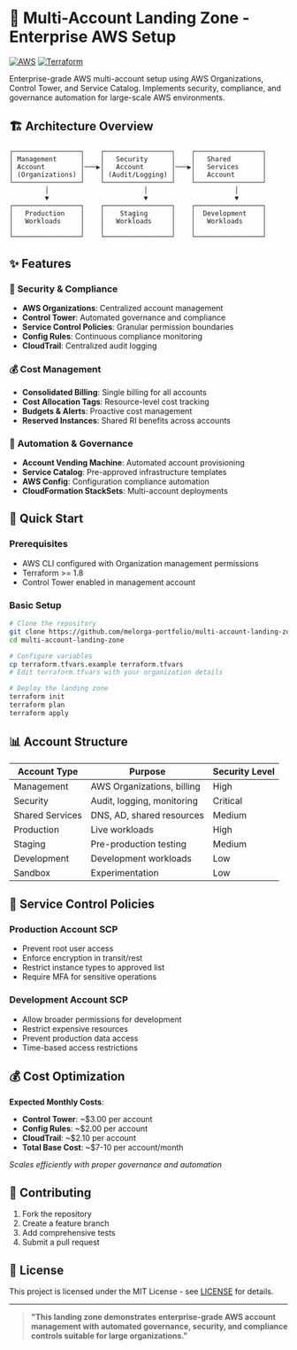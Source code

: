 # 🏢 Multi-Account Landing Zone - Enterprise AWS Setup

[![AWS](https://img.shields.io/badge/AWS-Organizations%20%7C%20Control%20Tower%20%7C%20SCPs-FF9900?style=for-the-badge&logo=amazon-aws)](https://aws.amazon.com/)
[![Terraform](https://img.shields.io/badge/Terraform-Infrastructure-7B42BC?style=for-the-badge&logo=terraform)](https://terraform.io/)

Enterprise-grade AWS multi-account setup using AWS Organizations, Control Tower, and Service Catalog. Implements security, compliance, and governance automation for large-scale AWS environments.

## 🏗️ Architecture Overview

```
┌─────────────────┐    ┌─────────────────┐    ┌─────────────────┐
│ Management      │    │   Security      │    │   Shared        │
│ Account         │───▶│   Account       │───▶│   Services      │
│ (Organizations) │    │ (Audit/Logging) │    │   Account       │
└─────────────────┘    └─────────────────┘    └─────────────────┘
         │                        │                      │
         ▼                        ▼                      ▼
┌─────────────────┐    ┌─────────────────┐    ┌─────────────────┐
│   Production    │    │    Staging      │    │  Development    │
│   Workloads     │    │   Workloads     │    │   Workloads     │
│                 │    │                 │    │                 │
└─────────────────┘    └─────────────────┘    └─────────────────┘
```

## ✨ Features

### 🔐 **Security & Compliance**
- **AWS Organizations**: Centralized account management
- **Control Tower**: Automated governance and compliance
- **Service Control Policies**: Granular permission boundaries
- **Config Rules**: Continuous compliance monitoring
- **CloudTrail**: Centralized audit logging

### 💰 **Cost Management**
- **Consolidated Billing**: Single billing for all accounts
- **Cost Allocation Tags**: Resource-level cost tracking
- **Budgets & Alerts**: Proactive cost management
- **Reserved Instances**: Shared RI benefits across accounts

### 🔄 **Automation & Governance**
- **Account Vending Machine**: Automated account provisioning
- **Service Catalog**: Pre-approved infrastructure templates
- **AWS Config**: Configuration compliance automation
- **CloudFormation StackSets**: Multi-account deployments

## 🚀 Quick Start

### Prerequisites

- AWS CLI configured with Organization management permissions
- Terraform >= 1.8
- Control Tower enabled in management account

### Basic Setup

```bash
# Clone the repository
git clone https://github.com/melorga-portfolio/multi-account-landing-zone.git
cd multi-account-landing-zone

# Configure variables
cp terraform.tfvars.example terraform.tfvars
# Edit terraform.tfvars with your organization details

# Deploy the landing zone
terraform init
terraform plan
terraform apply
```

## 📊 **Account Structure**

| Account Type | Purpose | Security Level |
|--------------|---------|----------------|
| Management | AWS Organizations, billing | High |
| Security | Audit, logging, monitoring | Critical |
| Shared Services | DNS, AD, shared resources | Medium |
| Production | Live workloads | High |
| Staging | Pre-production testing | Medium |
| Development | Development workloads | Low |
| Sandbox | Experimentation | Low |

## 🔐 **Service Control Policies**

### Production Account SCP
- Prevent root user access
- Enforce encryption in transit/rest
- Restrict instance types to approved list
- Require MFA for sensitive operations

### Development Account SCP
- Allow broader permissions for development
- Restrict expensive resources
- Prevent production data access
- Time-based access restrictions

## 💰 **Cost Optimization**

**Expected Monthly Costs**:
- **Control Tower**: ~$3.00 per account
- **Config Rules**: ~$2.00 per account
- **CloudTrail**: ~$2.10 per account
- **Total Base Cost**: ~$7-10 per account/month

*Scales efficiently with proper governance and automation*

## 🤝 **Contributing**

1. Fork the repository
2. Create a feature branch
3. Add comprehensive tests
4. Submit a pull request

## 📄 **License**

This project is licensed under the MIT License - see [LICENSE](LICENSE) for details.

---

> **"This landing zone demonstrates enterprise-grade AWS account management with automated governance, security, and compliance controls suitable for large organizations."**
